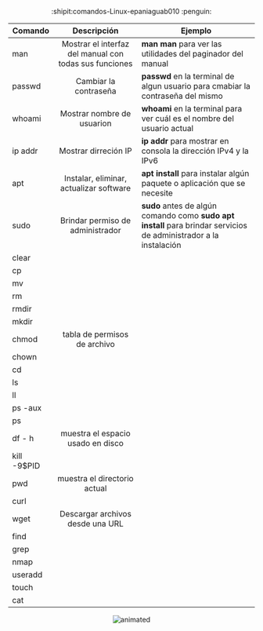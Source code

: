 
<p align="center">
:shipit:comandos-Linux-epaniaguab010 :penguin:
</p>

  


    


| Comando | Descripción | Ejemplo |
| ------------- | :-------------: | ------------- |
| man | Mostrar el interfaz del manual con todas sus funciones   | **man man**  para ver las utilidades del paginador del manual  |
| passwd | Cambiar la contraseña | **passwd**  en la terminal de algun usuario para cmabiar la contraseña del mismo |
| whoami | Mostrar nombre de usuarion | **whoami**  en la terminal para ver cuál es el nombre del usuario actual  |
| ip addr  | Mostrar dirreción IP | **ip addr**  para mostrar en consola la dirección IPv4 y la IPv6 |
| apt  | Instalar, eliminar, actualizar software | **apt install**  para instalar algún paquete o aplicación que se necesite |
| sudo | Brindar permiso de administrador | **sudo**  antes de algún comando como **sudo apt install**  para brindar servicios de administrador a la instalación  |
| clear |
| cp |
| mv |
| rm |
| rmdir |
| mkdir |
| chmod | tabla de permisos de archivo |
| chown |
| cd |
| ls |
| ll |
| ps -aux |
| ps |
| df - h| muestra el espacio usado en disco|
| kill -9$PID| 
| pwd | muestra el directorio actual |
| curl |
| wget | Descargar archivos desde una URL |
| find |
| grep |
| nmap |
| useradd | 
| touch |
| cat |

<p align="center">
  <img src="https://user-images.githubusercontent.com/98858991/155067320-9354bf78-61bb-4901-85aa-439bc629593a.gif" alt="animated" />
</p>

